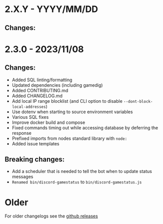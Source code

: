 # 2.X.Y - YYYY/MM/DD

## Changes:

# 2.3.0 - 2023/11/08

## Changes:

- Added SQL linting/formatting
- Updated dependencies (including gamedig)
- Added CONTRIBUTING.md
- Added CHANGELOG.md
- Add local IP range blocklist (and CLI option to disable `--dont-block-local-addresses`)
- Use dotenv when starting to source environment variables
- Various SQL fixes
- Improve docker build and compose
- Fixed commands timing out while accessing database by deferring the response
- Prefixed imports from nodes standard library with `node:`
- Added issue templates

## Breaking changes:

- Add a scheduler that is needed to tell the bot when to update status messages
- `Renamed bin/discord-gamestatus` to `bin/discord-gamestatus.js`

# Older

For older changelogs see the [github releases](https://github.com/discord-gamestatus/discord-gamestatus/releases)